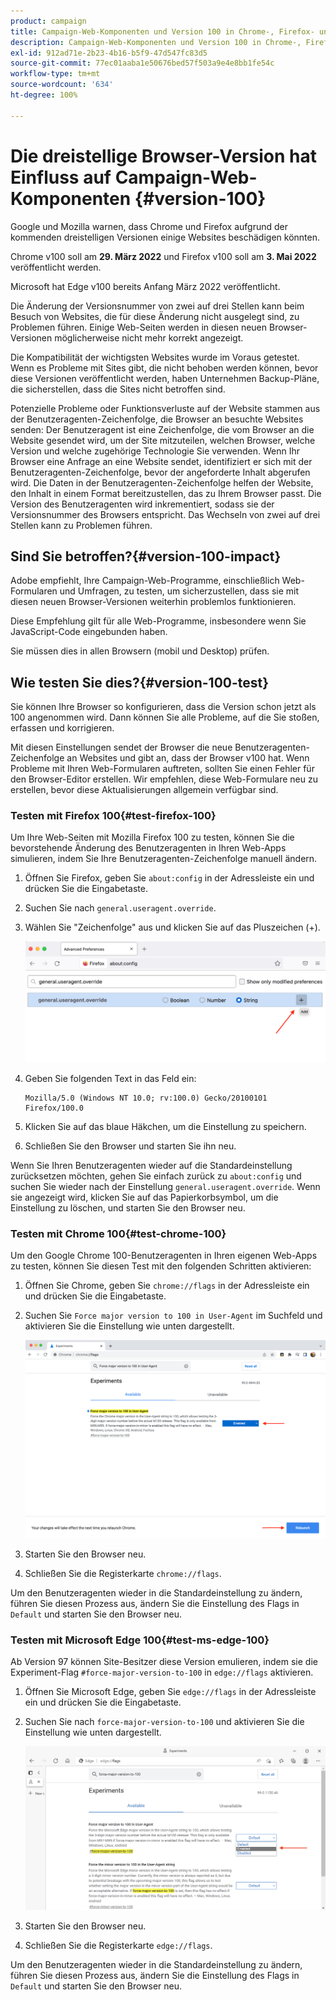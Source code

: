 ```yaml
---
product: campaign
title: Campaign-Web-Komponenten und Version 100 in Chrome-, Firefox- und Edge-Browsern
description: Campaign-Web-Komponenten und Version 100 in Chrome-, Firefox- und Edge-Browsern
exl-id: 912ad71e-2b23-4b16-b5f9-47d547fc83d5
source-git-commit: 77ec01aaba1e50676bed57f503a9e4e8bb1fe54c
workflow-type: tm+mt
source-wordcount: '634'
ht-degree: 100%

---
```


# Die dreistellige Browser-Version hat Einfluss auf Campaign-Web-Komponenten {#version-100}

Google und Mozilla warnen, dass Chrome und Firefox aufgrund der kommenden dreistelligen Versionen einige Websites beschädigen könnten.

Chrome v100 soll am **29. März 2022** und Firefox v100 soll am **3. Mai 2022** veröffentlicht werden.

Microsoft hat Edge v100 bereits Anfang März 2022 veröffentlicht.

Die Änderung der Versionsnummer von zwei auf drei Stellen kann beim Besuch von Websites, die für diese Änderung nicht ausgelegt sind, zu Problemen führen. Einige Web-Seiten werden in diesen neuen Browser-Versionen möglicherweise nicht mehr korrekt angezeigt.

Die Kompatibilität der wichtigsten Websites wurde im Voraus getestet. Wenn es Probleme mit Sites gibt, die nicht behoben werden können, bevor diese Versionen veröffentlicht werden, haben Unternehmen Backup-Pläne, die sicherstellen, dass die Sites nicht betroffen sind.

Potenzielle Probleme oder Funktionsverluste auf der Website stammen aus der Benutzeragenten-Zeichenfolge, die Browser an besuchte Websites senden: Der Benutzeragent ist eine Zeichenfolge, die vom Browser an die Website gesendet wird, um der Site mitzuteilen, welchen Browser, welche Version und welche zugehörige Technologie Sie verwenden. Wenn Ihr Browser eine Anfrage an eine Website sendet, identifiziert er sich mit der Benutzeragenten-Zeichenfolge, bevor der angeforderte Inhalt abgerufen wird. Die Daten in der Benutzeragenten-Zeichenfolge helfen der Website, den Inhalt in einem Format bereitzustellen, das zu Ihrem Browser passt. Die Version des Benutzeragenten wird inkrementiert, sodass sie der Versionsnummer des Browsers entspricht. Das Wechseln von zwei auf drei Stellen kann zu Problemen führen.

## Sind Sie betroffen?{#version-100-impact}

Adobe empfiehlt, Ihre Campaign-Web-Programme, einschließlich Web-Formularen und Umfragen, zu testen, um sicherzustellen, dass sie mit diesen neuen Browser-Versionen weiterhin problemlos funktionieren.

Diese Empfehlung gilt für alle Web-Programme, insbesondere wenn Sie JavaScript-Code eingebunden haben.

Sie müssen dies in allen Browsern (mobil und Desktop) prüfen.

## Wie testen Sie dies?{#version-100-test}

Sie können Ihre Browser so konfigurieren, dass die Version schon jetzt als 100 angenommen wird. Dann können Sie alle Probleme, auf die Sie stoßen, erfassen und korrigieren.

Mit diesen Einstellungen sendet der Browser die neue Benutzeragenten-Zeichenfolge an Websites und gibt an, dass der Browser v100 hat. Wenn Probleme mit Ihren Web-Formularen auftreten, sollten Sie einen Fehler für den Browser-Editor erstellen. Wir empfehlen, diese Web-Formulare neu zu erstellen, bevor diese Aktualisierungen allgemein verfügbar sind.

### Testen mit Firefox 100{#test-firefox-100}

Um Ihre Web-Seiten mit Mozilla Firefox 100 zu testen, können Sie die bevorstehende Änderung des Benutzeragenten in Ihren Web-Apps simulieren, indem Sie Ihre Benutzeragenten-Zeichenfolge manuell ändern.

1. Öffnen Sie Firefox, geben Sie `about:config` in der Adressleiste ein und drücken Sie die Eingabetaste.
1. Suchen Sie nach `general.useragent.override`.
1. Wählen Sie &quot;Zeichenfolge&quot; aus und klicken Sie auf das Pluszeichen (+).

   ![](assets/force-user-agent-firefox.png)

1. Geben Sie folgenden Text in das Feld ein:

   ```
   Mozilla/5.0 (Windows NT 10.0; rv:100.0) Gecko/20100101 Firefox/100.0
   ```

1. Klicken Sie auf das blaue Häkchen, um die Einstellung zu speichern.
1. Schließen Sie den Browser und starten Sie ihn neu.

Wenn Sie Ihren Benutzeragenten wieder auf die Standardeinstellung zurücksetzen möchten, gehen Sie einfach zurück zu `about:config` und suchen Sie wieder nach der Einstellung `general.useragent.override`.  Wenn sie angezeigt wird, klicken Sie auf das Papierkorbsymbol, um die Einstellung zu löschen, und starten Sie den Browser neu.

### Testen mit Chrome 100{#test-chrome-100}

Um den Google Chrome 100-Benutzeragenten in Ihren eigenen Web-Apps zu testen, können Sie diesen Test mit den folgenden Schritten aktivieren:

1. Öffnen Sie Chrome, geben Sie `chrome://flags` in der Adressleiste ein und drücken Sie die Eingabetaste.
1. Suchen Sie `Force major version to 100 in User-Agent` im Suchfeld und aktivieren Sie die Einstellung wie unten dargestellt.

   ![](assets/force-user-agent-chrome.png)

1. Starten Sie den Browser neu.
1. Schließen Sie die Registerkarte `chrome://flags`.

Um den Benutzeragenten wieder in die Standardeinstellung zu ändern, führen Sie diesen Prozess aus, ändern Sie die Einstellung des Flags in `Default` und starten Sie den Browser neu.


### Testen mit Microsoft Edge 100{#test-ms-edge-100}

Ab Version 97 können Site-Besitzer diese Version emulieren, indem sie die Experiment-Flag `#force-major-version-to-100` in `edge://flags` aktivieren.

1. Öffnen Sie Microsoft Edge, geben Sie `edge://flags` in der Adressleiste ein und drücken Sie die Eingabetaste.
1. Suchen Sie nach `force-major-version-to-100` und aktivieren Sie die Einstellung wie unten dargestellt.

   ![](assets/force-user-agent-edge.png)

1. Starten Sie den Browser neu.
1. Schließen Sie die Registerkarte `edge://flags`.

Um den Benutzeragenten wieder in die Standardeinstellung zu ändern, führen Sie diesen Prozess aus, ändern Sie die Einstellung des Flags in `Default` und starten Sie den Browser neu.
